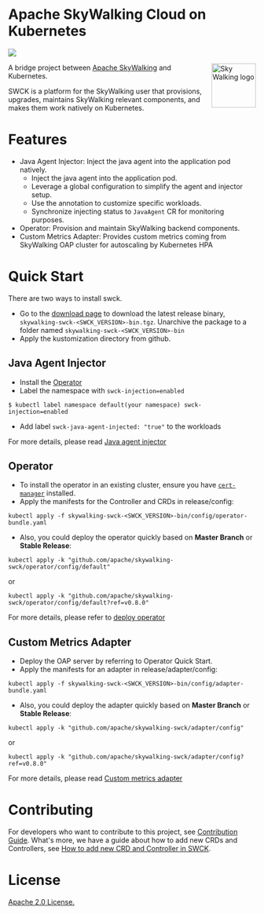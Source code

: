 Apache SkyWalking Cloud on Kubernetes
============

![](https://github.com/apache/skywalking-swck/workflows/Build/badge.svg?branch=master)

<img src="https://skywalking.apache.org/assets/logo.svg" alt="Sky Walking logo" height="90px" align="right" />

A bridge project between [Apache SkyWalking](https://github.com/apache/skywalking) and Kubernetes.

SWCK is a platform for the SkyWalking user that provisions, upgrades, maintains SkyWalking relevant components, and makes them work natively on Kubernetes.

# Features

* Java Agent Injector: Inject the java agent into the application pod natively.
  * Inject the java agent into the application pod.
  * Leverage a global configuration to simplify the agent and injector setup.
  * Use the annotation to customize specific workloads.
  * Synchronize injecting status to `JavaAgent` CR for monitoring purposes.
* Operator: Provision and maintain SkyWalking backend components.
* Custom Metrics Adapter: Provides custom metrics coming from SkyWalking OAP cluster for autoscaling by Kubernetes HPA

# Quick Start

There are two ways to install swck.
* Go to the [download page](https://skywalking.apache.org/downloads/#SkyWalkingCloudonKubernetes) to download the latest release binary, `skywalking-swck-<SWCK_VERSION>-bin.tgz`. Unarchive the package to a folder named `skywalking-swck-<SWCK_VERSION>-bin`
* Apply the kustomization directory from github.

## Java Agent Injector

* Install the [Operator](#operator)
* Label the namespace with `swck-injection=enabled`

```shell
$ kubectl label namespace default(your namespace) swck-injection=enabled
```

* Add label `swck-java-agent-injected: "true"` to the workloads

For more details, please read [Java agent injector](/docs/java-agent-injector.md)

## Operator

* To install the operator in an existing cluster, ensure you have [`cert-manager`](https://cert-manager.io/docs/installation/) installed.
* Apply the manifests for the Controller and CRDs in release/config:

 ```
 kubectl apply -f skywalking-swck-<SWCK_VERSION>-bin/config/operator-bundle.yaml
 ```

* Also, you could deploy the operator quickly based on **Master Branch** or **Stable Release**:
 
 ```
 kubectl apply -k "github.com/apache/skywalking-swck/operator/config/default"
 ```

or

 ```
 kubectl apply -k "github.com/apache/skywalking-swck/operator/config/default?ref=v0.8.0"
 ```

For more details, please refer to [deploy operator](docs/operator.md)

## Custom Metrics Adapter
  
* Deploy the OAP server by referring to Operator Quick Start.
* Apply the manifests for an adapter in release/adapter/config:

 ```
 kubectl apply -f skywalking-swck-<SWCK_VERSION>-bin/config/adapter-bundle.yaml
 ```
* Also, you could deploy the adapter quickly based on **Master Branch** or **Stable Release**:
 
 ```
 kubectl apply -k "github.com/apache/skywalking-swck/adapter/config"
 ```

or

 ```
 kubectl apply -k "github.com/apache/skywalking-swck/adapter/config?ref=v0.8.0"
 ```

For more details, please read [Custom metrics adapter](docs/custom-metrics-adapter.md)

# Contributing
For developers who want to contribute to this project, see [Contribution Guide](CONTRIBUTING.md). What's more, we have a guide about how to add new CRDs and Controllers, see [How to add new CRD and Controller in SWCK](docs/how-to-add-new-crd-and-controller.md).

# License
[Apache 2.0 License.](/LICENSE)
